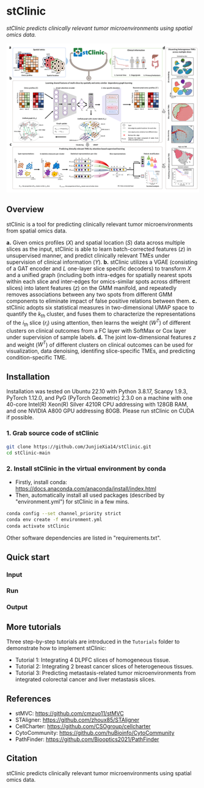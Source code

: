 # stClinic


*stClinic predicts clinically relevant tumor microenvironments using spatial omics data.*


![image](https://github.com/JunjieXia14/stClinic/blob/main/image/Overview.png)

## Overview

stClinic is a tool for predicting clinically relevant tumor microenvironments from spatial omics data.


**a.** Given omics profiles (*X*) and spatial location (*S*) data across multiple slices as the input, stClinic is able to learn batch-corrected features (*z*) in unsupervised manner, and predict clinically relevant TMEs under supervision of clinical information (*Y*). **b.** stClinic utilizes a VGAE (consisting of a GAT encoder and *L* one-layer slice specific decoders) to transform *X* and a unified graph (including both intra-edges for spatially nearest spots within each slice and inter-edges for omics-similar spots across different slices) into latent features (*z*) on the GMM manifold, and repeatedly removes associations between any two spots from different GMM components to eliminate impact of false positive relations between them. **c.** stClinic adopts six statistical measures in two-dimensional UMAP space to quantify the $k_{th}$ cluster, and fuses them to characterize the representations of the $i_{th}$ slice ($r_{i}$) using attention, then learns the weight ($W^T$) of different clusters on clinical outcomes from a FC layer with SoftMax or Cox layer under supervision of sample labels. **d.** The joint low-dimensional features *z* and weight ($W^T$) of different clusters on clinical outcomes can be used for visualization, data denoising, identifing slice-specific TMEs, and predicting condition-specific TME.

## Installation

Installation was tested on Ubuntu 22.10 with Python 3.8.17, Scanpy 1.9.3, PyTorch 1.12.0, and PyG (PyTorch Geometric) 2.3.0 on a machine with one 40-core Intel(R) Xeon(R) Silver 4210R CPU addressing with 128GB RAM, and one NVIDIA A800 GPU addressing 80GB. Please run stClinic on CUDA if possible.

### 1. Grab source code of stClinic

```bash
git clone https://github.com/JunjieXia14/stClinic.git
cd stClinic-main
```

### 2. Install stClinic in the virtual environment by conda

* Firstly, install conda: https://docs.anaconda.com/anaconda/install/index.html
* Then, automatically install all used packages (described by "environment.yml") for stClinic in a few mins.

```bash
conda config --set channel_priority strict
conda env create -f environment.yml
conda activate stClinic
```

Other software dependencies are listed in "requirements.txt".

## Quick start

### Input

### Run

### Output

## More tutorials

Three step-by-step tutorials are introduced in the `Tutorials` folder to demonstrate how to implement stClinic:

* Tutorial 1: Integrating 4 DLPFC slices of homogeneous tissue.
* Tutorial 2: Integrating 2 breast cancer slices of heterogeneous tissues.
* Tutorial 3: Predicting metastasis-related tumor microenvironments from integrated colorectal cancer and liver metastasis slices.

## References

* stMVC: https://github.com/cmzuo11/stMVC
* STAligner: https://github.com/zhoux85/STAligner
* CellCharter: https://github.com/CSOgroup/cellcharter
* CytoCommunity: https://github.com/huBioinfo/CytoCommunity
* PathFinder: https://github.com/Biooptics2021/PathFinder

## Citation

stClinic predicts clinically relevant tumor microenvironments using spatial omics data.
